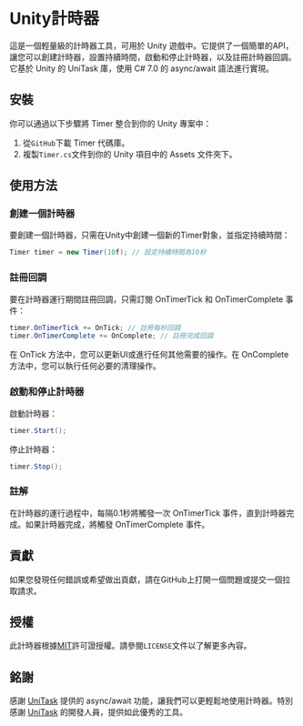 # Unity計時器

這是一個輕量級的計時器工具，可用於 Unity 遊戲中。它提供了一個簡單的API，讓您可以創建計時器，設置持續時間，啟動和停止計時器，以及註冊計時器回調。它基於 Unity 的 UniTask 庫，使用 C# 7.0 的 async/await 語法進行實現。

## 安裝 

你可以通過以下步驟將 Timer 整合到你的 Unity 專案中：

1. 從`GitHub`下載 Timer 代碼庫。
2. 複製`Timer.cs`文件到你的 Unity 項目中的 Assets 文件夾下。

## 使用方法

### 創建一個計時器

要創建一個計時器，只需在Unity中創建一個新的Timer對象，並指定持續時間：

```csharp
Timer timer = new Timer(10f); // 設定持續時間為10秒
```

### 註冊回調

要在計時器運行期間註冊回調，只需訂閱 OnTimerTick 和 OnTimerComplete 事件：

```csharp
timer.OnTimerTick += OnTick; // 註冊每秒回調
timer.OnTimerComplete += OnComplete; // 註冊完成回調
```

在 OnTick 方法中，您可以更新UI或進行任何其他需要的操作。在 OnComplete 方法中，您可以執行任何必要的清理操作。

### 啟動和停止計時器

啟動計時器：

```csharp
timer.Start();
```

停止計時器：

```csharp
timer.Stop();
```

### 註解

在計時器的運行過程中，每隔0.1秒將觸發一次 OnTimerTick 事件，直到計時器完成。如果計時器完成，將觸發 OnTimerComplete 事件。

## 貢獻

如果您發現任何錯誤或希望做出貢獻，請在GitHub上打開一個問題或提交一個拉取請求。

## 授權

此計時器根據[MIT](https://choosealicense.com/licenses/mit/)許可證授權。請參閱`LICENSE`文件以了解更多內容。

## 銘謝

感謝 [UniTask](https://github.com/Cysharp/UniTask) 提供的 async/await 功能，讓我們可以更輕鬆地使用計時器。特別感謝 [UniTask](https://github.com/Cysharp/UniTask) 的開發人員，提供如此優秀的工具。
